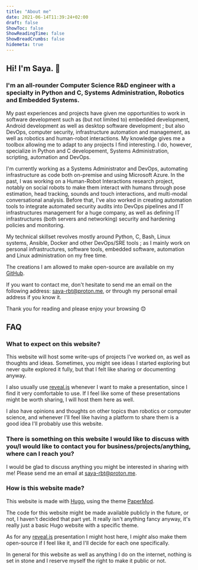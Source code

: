 ```yaml
---
title: "About me"
date: 2021-06-14T11:39:24+02:00
draft: false
ShowToc: false
ShowReadingTime: false
ShowBreadCrumbs: false
hidemeta: true
---
```


## Hi! I'm Saya. 👋

### I'm an all-rounder Computer Science R&D engineer with a specialty in Python and C, Systems Administration, Robotics and Embedded Systems.

My past experiences and projects have given me opportunities to work in software development such as (but not limited to) embedded development, Android development as well as desktop software development ; but also DevOps, computer security, infrastructure automation and management, as well as robotics and human-robot interactions. My knowledge gives me a toolbox allowing me to adapt to any projects I find interesting. I do, however, specialize in Python and C developement, Systems Administration, scripting, automation and DevOps.

I'm currently working as a Systems Administrator and DevOps, automating infrastructure as code both on-premise and using Microsoft Azure. In the past, I was working on a Human-Robot Interactions research project, notably on social robots to make them interact with humans through pose estimation, head tracking, sounds and touch interactions, and multi-modal conversational analysis. Before that, I've also worked in creating automation tools to integrate automated security audits into DevOps pipelines and IT infrastructures management for a huge company, as well as defining IT infrastructures (both servers and networking) security and hardening policies and monitoring.

My technical skillset revolves mostly around Python, C, Bash, Linux systems, Ansible, Docker and other DevOps/SRE tools ; as I mainly work on personal infrastructures, software tools, embedded software, automation and Linux administration on my free time.

The creations I am allowed to make open-source are available on my [GitHub](https://github.com/saya-rbt).

If you want to contact me, don't hesitate to send me an email on the following address: saya-rbt@proton.me, or through my personal email address if you know it.

Thank you for reading and please enjoy your browsing 😊

## FAQ

### What to expect on this website?

This website will host some write-ups of projects I've worked on, as well as thoughts and ideas. Sometimes, you might see ideas I started exploring but never quite explored it fully, but that I felt like sharing or documenting anyway.

I also usually use [reveal.js](https://github.com/hakimel/reveal.js/) whenever I want to make a presentation, since I find it very comfortable to use. If I feel like some of these presentations might be worth sharing, I will host them here as well.

I also have opinions and thoughts on other topics than robotics or computer science, and whenever I'll feel like having a platform to share them is a good idea I'll probably use this website.

### There is something on this website I would like to discuss with you/I would like to contact you for business/projects/anything, where can I reach you?

I would be glad to discuss anything you might be interested in sharing with me! Please send me an email at saya-rbt@proton.me.

### How is this website made?

This website is made with [Hugo](https://gohugo.io), using the theme [PaperMod](https://themes.gohugo.io/hugo-papermod/).

The code for this website might be made available publicly in the future, or not, I haven't decided that part yet. It really isn't anything fancy anyway, it's really just a basic Hugo website with a specific theme.

As for any [reveal.js](https://github.com/hakimel/reveal.js/) presentation I might host here, I *might* also make them open-source if I feel like it, and I'll decide for each one specifically.

In general for this website as well as anything I do on the internet, nothing is set in stone and I reserve myself the right to make it public or not.